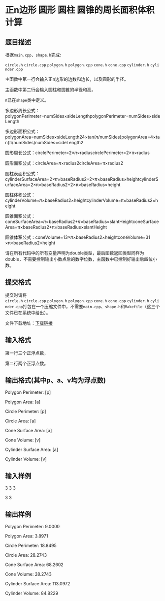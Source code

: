# 正n边形 圆形 圆柱 圆锥的周长面积体积计算

## 题目描述

根据`main.cpp`、`shape.h`完成:

`circle.h` `circle.cpp` `polygon.h` `polygon.cpp` `cone.h` `cone.cpp` `cylinder.h` `cylinder.cpp`

主函数中第一行会输入正n边形的边数和边长，以及圆形的半径。

主函数中第二行会输入圆柱和圆锥的半径和高。

`π`已在`shape`类中定义。

多边形周长公式：polygonPerimeter=numSides×sideLengthpolygonPerimeter=numSides×sideLength

多边形面积公式：polygonArea=numSides×sideLength24×tan⁡(𝜋/numSides)polygonArea=4×tan(π/numSides)numSides×sideLength2​

圆形周长公式：circlePerimeter=2×𝜋×radiuscirclePerimeter=2×π×radius

圆形面积公式：circleArea=𝜋×radius2circleArea=π×radius2

圆柱表面积公式：cylinderSurfaceArea=2×𝜋×baseRadius2+2×𝜋×baseRadius×heightcylinderSurfaceArea=2×π×baseRadius2+2×π×baseRadius×height

圆柱体积公式：cylinderVolume=𝜋×baseRadius2×heightcylinderVolume=π×baseRadius2×height

圆锥面积公式：coneSurfaceArea=𝜋×baseRadius2+𝜋×baseRadius×slantHeightconeSurfaceArea=π×baseRadius2+π×baseRadius×slantHeight

圆锥体积公式：coneVolume=13×𝜋×baseRadius2×heightconeVolume=31​×π×baseRadius2×height

请在所有代码中的所有变量声明为double类型，最后函数返回类型同样为double，不需要控制输出小数点后的数字位数，主函数中已控制好输出后四位小数。

## 提交格式

提交时请将`circle.h` `circle.cpp` `polygon.h` `polygon.cpp` `cone.h` `cone.cpp` `cylinder.h` `cylinder.cpp`打包在一个压缩文件中，不需要`main.cpp`、`shape.h`和`Makefile`（这三个文件已在系统中给出）。

文件下载地址：[下载链接](https://oj.cs.tsinghua.edu.cn/staticdata/1985.fdcNUyvJO0k3PtFu.pub/HY8TbvGrRWOCzIk0.main.zip/main.zip)

## 输入格式

第一行三个正浮点数，

第二行两个正浮点数。

## 输出格式(其中p、a、v均为浮点数)

Polygon Perimeter: [p]

Polygon Area: [a]

Circle Perimeter: [p]

Circle Area: [a]

Cone Surface Area: [a]

Cone Volume: [v]

Cylinder Surface Area: [a]

Cylinder Volume: [v]

## 输入样例

3 3 3

3 3

## 输出样例

Polygon Perimeter: 9.0000

Polygon Area: 3.8971

Circle Perimeter: 18.8495

Circle Area: 28.2743

Cone Surface Area: 68.2602

Cone Volume: 28.2743

Cylinder Surface Area: 113.0972

Cylinder Volume: 84.8229